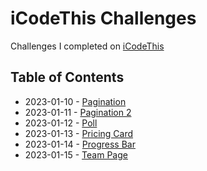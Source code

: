 # iCodeThis Challenges

Challenges I completed on [iCodeThis](https://www.icodethis.com)


## Table of Contents

* 2023-01-10 - [Pagination](2023-01-10.html)
* 2023-01-11 - [Pagination 2](2023-01-11.html)
* 2023-01-12 - [Poll](2023-01-12.html)
* 2023-01-13 - [Pricing Card](2023-01-13.html)
* 2023-01-14 - [Progress Bar](2023-01-14.html)
* 2023-01-15 - [Team Page](2023-01-15.html)